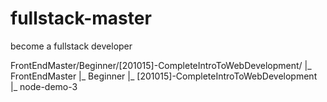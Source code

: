 # fullstack-master

become a fullstack developer

FrontEndMaster/Beginner/[201015]-CompleteIntroToWebDevelopment/
|_ FrontEndMaster
  |_ Beginner
    |_ [201015]-CompleteIntroToWebDevelopment
      |_ node-demo-3  
